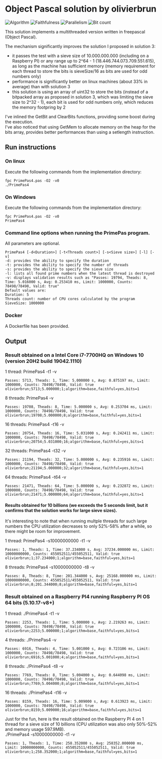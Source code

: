 # Object Pascal solution by olivierbrun

![Algorithm](https://img.shields.io/badge/Algorithm-base-green)
![Faithfulness](https://img.shields.io/badge/Faithful-yes-green)
![Parallelism](https://img.shields.io/badge/Parallel-yes-green)
![Bit count](https://img.shields.io/badge/Bits-1-green)

This solution implements a multithreaded version written in freepascal (Object Pascal).  

The mechanism significantly improves the solution I proposed in solution 3:  

- it passes the test with a sieve size of 10.000.000.000 (including on a Raspberry PI) or any range up to 2^64 - 1 (18.446.744.073.709.551.615), as long as the machine has sufficient memory (memory requirement for each thread to store the bits is sieveSize/16 as bits are used for odd numbers only)
- performance is significantly better on linux machines (about 33% in average) than with solution 3
- this solution is using an array of uint32 to store the bits (instead of a bitpacked array as proposed in solution 3, which was limiting the sieve size to 2^32 - 1), each bit is used for odd numbers only, which reduces the memory footpring by 2

I've inlined the GetBit and ClearBits functions, providing some boost during the execution.  
I've also noticed that using GetMem to allocate memory on the heap for the bits array, provides better performances than using a setlength instruction.

## Run instructions

### On linux
Execute the following commands from the implementation directory:
```
fpc PrimePas4.pas -O2 -v0
./PrimePas4
```
### On Windows
Execute the following commands from the implementation directory:
```
fpc PrimePas4.pas -O2 -v0
PrimePas4
```

### Command line options when running the PrimePas program.
All parameters are optional.
````
PrimePas4 [-d<Duration>] [-t<Threads count>] [-s<Sieve size>] [-l] [-v]
-d: provides the ability to specify the duration
-t: provides the ability to specify the number of threads
-s: provides the ability to specify the sieve size
-l: lists all found prime numbers when the latest thread is destroyed
-v: displays validation results such as "Passes: 19794, Theads: 8, Time: 5.016000 s, Avg: 0.253410 ms, Limit: 1000000, Counts: 78498/78498, Valid: true"
Default values are:
Duration: 5
Threads count: number of CPU cores calculated by the program
SieveSize: 1000000
````

### Docker
A Dockerfile has been provided.

## Output
### Result obtained on a Intel Core i7-7700HQ on Windows 10 (version 20H2 build 19042.1110)  
1 thread: PrimePas4 -t1 -v
```
Passes: 5713, Theads: 1, Time: 5.000000 s, Avg: 0.875197 ms, Limit: 1000000, Counts: 78498/78498, Valid: true
olivierbrun;5713;5.000000;1;algorithm=base,faithful=yes,bits=1
```
8 threads: PrimePas4 -v
```
Passes: 19708, Theads: 8, Time: 5.000000 s, Avg: 0.253704 ms, Limit: 1000000, Counts: 78498/78498, Valid: true
olivierbrun;19708;5.000000;8;algorithm=base,faithful=yes,bits=1
```
16 threads: PrimePas4 -t16 -v
```
Passes: 20754, Theads: 16, Time: 5.031000 s, Avg: 0.242411 ms, Limit: 1000000, Counts: 78498/78498, Valid: true
olivierbrun;20754;5.031000;16;algorithm=base,faithful=yes,bits=1
```
32 threads: PrimePas4 -t32 -v
```
Passes: 21194, Theads: 32, Time: 5.000000 s, Avg: 0.235916 ms, Limit: 1000000, Counts: 78498/78498, Valid: true
olivierbrun;21194;5.000000;32;algorithm=base,faithful=yes,bits=1
```
64 threads: PrimePas4 -t64 -v
```
Passes: 21471, Theads: 64, Time: 5.000000 s, Avg: 0.232872 ms, Limit: 1000000, Counts: 78498/78498, Valid: true
olivierbrun;21471;5.000000;64;algorithm=base,faithful=yes,bits=1
```

#### Results obtained for 10 billions (we exceeds the 5 seconds limit, but it confirms that the solution works for large sieve sizes).  
It's interesting to note that  when running multple threads for such large numbers the CPU utilization decreases to only 52%-58% after a while, so there might be room for improvement.

1 thread: PrimePas4 -s10000000000 -t1 -v
```
Passes: 1, Theads: 1, Time: 37.234000 s, Avg: 37234.000000 ms, Limit: 10000000000, Counts: 455052511/455052511, Valid: true
olivierbrun;1;37.234000;1;algorithm=base,faithful=yes,bits=1
```
8 threads: PrimePas4 -s10000000000 -t8 -v
```
Passes: 8, Theads: 8, Time: 201.344000 s, Avg: 25168.000000 ms, Limit: 10000000000, Counts: 455052511/455052511, Valid: true
olivierbrun;8;201.344000;8;algorithm=base,faithful=yes,bits=1
```

### Result obtained on a Raspberry PI4 running Raspberry PI OS 64 bits (5.10.17-v8+) 
1 thread: ./PrimePas4 -t1 -v
```
Passes: 2253, Theads: 1, Time: 5.000000 s, Avg: 2.219263 ms, Limit: 1000000, Counts: 78498/78498, Valid: true
olivierbrun;2253;5.000000;1;algorithm=base,faithful=yes,bits=1
```
4 threads: ./PrimePas4 -v
```
Passes: 6916, Theads: 4, Time: 5.001000 s, Avg: 0.723106 ms, Limit: 1000000, Counts: 78498/78498, Valid: true
olivierbrun;6916;5.001000;4;algorithm=base,faithful=yes,bits=1
```
8 threads: ./PrimePas4 -t8 -v
```
Passes: 7769, Theads: 8, Time: 5.004000 s, Avg: 0.644098 ms, Limit: 1000000, Counts: 78498/78498, Valid: true
olivierbrun;7769;5.004000;8;algorithm=base,faithful=yes,bits=1
```
16 threads: ./PrimePas4 -t16 -v
```
Passes: 8159, Theads: 16, Time: 5.009000 s, Avg: 0.613923 ms, Limit: 1000000, Counts: 78498/78498, Valid: true
olivierbrun;8159;5.009000;16;algorithm=base,faithful=yes,bits=1
```

Just for the fun, here is the result obtained on the Raspberry PI 4 on 1 thread for a sieve size of 10 billions (CPU utilization was also only 50%-52% and memory usage 597.9MB).  
./PrimePas4 -s10000000000 -t1 -v
```
Passes: 1, Theads: 1, Time: 258.352000 s, Avg: 258352.000000 ms, Limit: 10000000000, Counts: 455052511/455052511, Valid: true
olivierbrun;1;258.352000;1;algorithm=base,faithful=yes,bits=1
```
